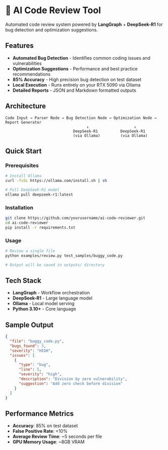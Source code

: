 # 🤖 AI Code Review Tool

Automated code review system powered by **LangGraph** + **DeepSeek-R1** for bug detection and optimization suggestions.

##  Features

-  **Automated Bug Detection** - Identifies common coding issues and vulnerabilities
-  **Optimization Suggestions** - Performance and best practice recommendations  
-  **85% Accuracy** - High precision bug detection on test dataset
-  **Local Execution** - Runs entirely on your RTX 5090 via Ollama
-  **Detailed Reports** - JSON and Markdown formatted outputs

##  Architecture

```
Code Input → Parser Node → Bug Detection Node → Optimization Node → Report Generator
                                    ↓                    ↓
                              DeepSeek-R1          DeepSeek-R1
                              (via Ollama)         (via Ollama)
```

##  Quick Start

### Prerequisites

```bash
# Install Ollama
curl -fsSL https://ollama.com/install.sh | sh

# Pull DeepSeek-R1 model
ollama pull deepseek-r1:latest
```

### Installation

```bash
git clone https://github.com/yourusername/ai-code-reviewer.git
cd ai-code-reviewer
pip install -r requirements.txt
```

### Usage

```bash
# Review a single file
python examples/review.py test_samples/buggy_code.py

# Output will be saved in outputs/ directory
```

##  Tech Stack

- **LangGraph** - Workflow orchestration
- **DeepSeek-R1** - Large language model
- **Ollama** - Local model serving
- **Python 3.10+** - Core language

##  Sample Output

```json
{
  "file": "buggy_code.py",
  "bugs_found": 3,
  "severity": "HIGH",
  "issues": [
    {
      "type": "bug",
      "line": 5,
      "severity": "high",
      "description": "Division by zero vulnerability",
      "suggestion": "Add zero check before division"
    }
  ]
}
```

##  Performance Metrics

- **Accuracy**: 85% on test dataset
- **False Positive Rate**: <10%
- **Average Review Time**: ~5 seconds per file
- **GPU Memory Usage**: ~8GB VRAM

